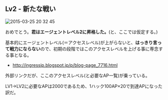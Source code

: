 ## Lv2 - 新たな戦い

![2015-03-25 20 32 45](https://cloud.githubusercontent.com/assets/3695092/6823716/2694b386-d32e-11e4-8251-44030a36e7e0.png)

おめでとう。**君はエージェントレベル2に昇格した。**(と、ここでは仮定する。)

基本的にエージェントレベル(＝アクセスレベル)が上がらないと、**はっきり言って戦力にならない**ので、初期の段階ではこのアクセスレベルを上げる事に専念する事となる。

* http://ingressjp.blogspot.jp/p/blog-page_7716.html

外部リンクだが、ここのアクセスレベル(と必要なAP一覧)が乗っている。

LV1→LV2に必要なAPは2000であるため、1ハック100AP×20で到達APになった訳だ。
